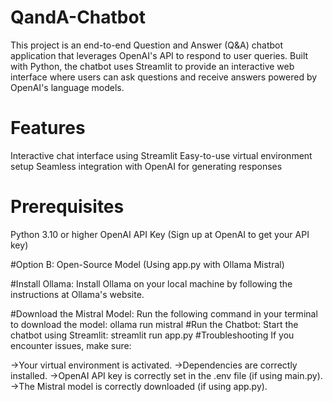 # QandA-Chatbot
This project is an end-to-end Question and Answer (Q&A) chatbot application that leverages OpenAI's API to respond to user queries. Built with Python, the chatbot uses Streamlit to provide an interactive web interface where users can ask questions and receive answers powered by OpenAI's language models.

# Features
Interactive chat interface using Streamlit
Easy-to-use virtual environment setup
Seamless integration with OpenAI for generating responses

# Prerequisites
Python 3.10 or higher
OpenAI API Key (Sign up at OpenAI to get your API key)

#Option B: Open-Source Model (Using app.py with Ollama Mistral)

#Install Ollama:
Install Ollama on your local machine by following the instructions at Ollama's website.

#Download the Mistral Model:
Run the following command in your terminal to download the model:
ollama run mistral
#Run the Chatbot: 
Start the chatbot using Streamlit:
streamlit run app.py
#Troubleshooting
If you encounter issues, make sure:

->Your virtual environment is activated.
->Dependencies are correctly installed.
->OpenAI API key is correctly set in the .env file (if using main.py).
->The Mistral model is correctly downloaded (if using app.py).






